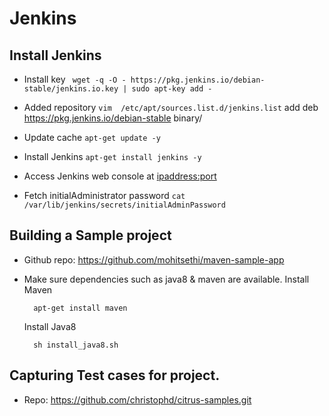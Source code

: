 # Jenkins

## Install Jenkins

- Install key
  ` wget -q -O - https://pkg.jenkins.io/debian-stable/jenkins.io.key | sudo apt-key add -`

- Added repository
  `vim  /etc/apt/sources.list.d/jenkins.list`
  add deb https://pkg.jenkins.io/debian-stable binary/
  
- Update cache
  `apt-get update -y`

- Install Jenkins 
  `apt-get install jenkins -y`

- Access Jenkins web console at <ipaddress:port>

- Fetch initialAdministrator password
    `cat /var/lib/jenkins/secrets/initialAdminPassword`


## Building a Sample project
- Github repo: https://github.com/mohitsethi/maven-sample-app

- Make sure dependencies such as java8 & maven are available.
  Install Maven
    ```
      apt-get install maven
    ```

  Install Java8
    ```
      sh install_java8.sh
    ```


## Capturing Test cases for project.

- Repo: https://github.com/christophd/citrus-samples.git







